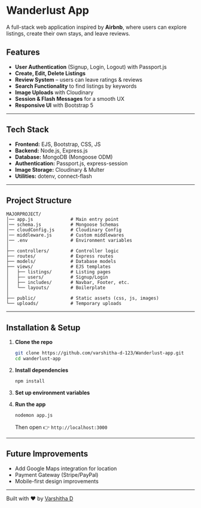 # Wanderlust App  

A full-stack web application inspired by **Airbnb**, where users can explore listings, create their own stays, and leave reviews.  

## Features  
- **User Authentication** (Signup, Login, Logout) with Passport.js  
- **Create, Edit, Delete Listings** 
- **Review System** – users can leave ratings & reviews  
- **Search Functionality** to find listings by keywords  
- **Image Uploads** with Cloudinary  
- **Session & Flash Messages** for a smooth UX  
- **Responsive UI** with Bootstrap 5  

---

##  Tech Stack  

- **Frontend:** EJS, Bootstrap, CSS, JS  
- **Backend:** Node.js, Express.js  
- **Database:** MongoDB (Mongoose ODM)  
- **Authentication:** Passport.js, express-session  
- **Image Storage:** Cloudinary & Multer  
- **Utilities:** dotenv, connect-flash  

---

## Project Structure  

```
MAJORPROJECT/
│── app.js              # Main entry point
│── schema.js           # Mongoose Schemas
│── cloudConfig.js      # Cloudinary Config
│── middleware.js       # Custom middlewares
│── .env                # Environment variables
│
├── controllers/        # Controller logic
├── routes/             # Express routes
├── models/             # Database models
├── views/              # EJS templates
│   ├── listings/       # Listing pages
│   ├── users/          # Signup/Login
│   ├── includes/       # Navbar, Footer, etc.
│   └── layouts/        # Boilerplate
│
├── public/             # Static assets (css, js, images)
└── uploads/            # Temporary uploads
```

---

##  Installation & Setup  

1. **Clone the repo**  
   ```bash
   git clone https://github.com/varshitha-d-123/Wanderlust-app.git
   cd wanderlust-app
   ```

2. **Install dependencies**  
   ```bash
   npm install
   ```

3. **Set up environment variables**  

4. **Run the app**  
   ```bash
   nodemon app.js
   ```
   Then open 👉 `http://localhost:3000`  

---

## Future Improvements  
- Add Google Maps integration for location  
-  Payment Gateway (Stripe/PayPal)  
-  Mobile-first design improvements  

---
 
Built with ❤️ by [Varshitha D](https://github.com/varshitha-d-123)  
